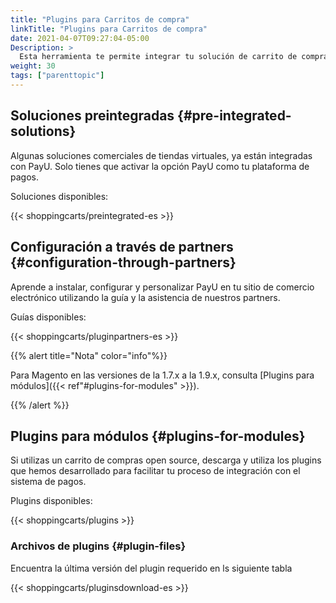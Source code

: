 ```yaml
---
title: "Plugins para Carritos de compra"
linkTitle: "Plugins para Carritos de compra"
date: 2021-04-07T09:27:04-05:00
Description: >
  Esta herramienta te permite integrar tu solución de carrito de compra con cualquiera de nuestros plugins disponibles.
weight: 30
tags: ["parenttopic"]
---
```


## Soluciones preintegradas {#pre-integrated-solutions}
Algunas soluciones comerciales de tiendas virtuales, ya están integradas con PayU. Solo tienes que activar la opción PayU como tu plataforma de pagos.

Soluciones disponibles:

{{< shoppingcarts/preintegrated-es >}}

## Configuración a través de partners {#configuration-through-partners}
Aprende a instalar, configurar y personalizar PayU en tu sitio de comercio electrónico utilizando la guía y la asistencia de nuestros partners.

Guías disponibles:

{{< shoppingcarts/pluginpartners-es >}}

{{% alert title="Nota" color="info"%}}

Para Magento en las versiones de la 1.7.x a la 1.9.x, consulta [Plugins para módulos]({{< ref"#plugins-for-modules" >}}).

{{% /alert %}} 

## Plugins para módulos {#plugins-for-modules}
Si utilizas un carrito de compras open source, descarga y utiliza los plugins que hemos desarrollado para facilitar tu proceso de integración con el sistema de pagos.

Plugins disponibles:

{{< shoppingcarts/plugins >}}

### Archivos de plugins {#plugin-files}
Encuentra la última versión del plugin requerido en ls siguiente tabla

{{< shoppingcarts/pluginsdownload-es >}}